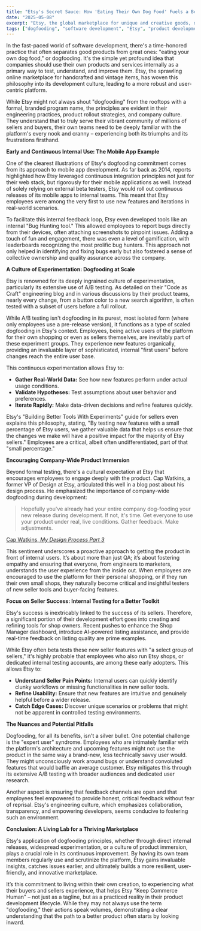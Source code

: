```yaml
---
title: "Etsy's Secret Sauce: How 'Eating Their Own Dog Food' Fuels a Better Marketplace"
date: "2025-05-08"
excerpt: "Etsy, the global marketplace for unique and creative goods, doesn't just build tools for its millions of sellers and buyers; they immerse themselves in their own ecosystem. This exploration delves into how Etsy applies dogfooding principles to refine its platform, improve user experience, and foster innovation, while also considering the nuances of this approach."
tags: ["dogfooding", "software development", "Etsy", "product development", "agile", "testing", "CI/CD", "employee engagement", "user experience", "marketplace"]
---
```


In the fast-paced world of software development, there's a time-honored practice that often separates good products from great ones: "eating your own dog food," or dogfooding. It's the simple yet profound idea that companies should use their own products and services internally as a primary way to test, understand, and improve them. Etsy, the sprawling online marketplace for handcrafted and vintage items, has woven this philosophy into its development culture, leading to a more robust and user-centric platform.

While Etsy might not always shout "dogfooding" from the rooftops with a formal, branded program name, the principles are evident in their engineering practices, product rollout strategies, and company culture. They understand that to truly serve their vibrant community of millions of sellers and buyers, their own teams need to be deeply familiar with the platform's every nook and cranny – experiencing both its triumphs and its frustrations firsthand.

**Early and Continuous Internal Use: The Mobile App Example**

One of the clearest illustrations of Etsy's dogfooding commitment comes from its approach to mobile app development. As far back as 2014, reports highlighted how Etsy leveraged continuous integration principles not just for their web stack, but rigorously for their mobile applications as well. Instead of solely relying on external beta testers, Etsy would roll out continuous releases of its mobile apps to internal teams. This meant that Etsy employees were among the very first to use new features and iterations in real-world scenarios.

To facilitate this internal feedback loop, Etsy even developed tools like an internal "Bug Hunting tool." This allowed employees to report bugs directly from their devices, often attaching screenshots to pinpoint issues. Adding a touch of fun and engagement, there was even a level of gamification, with leaderboards recognizing the most prolific bug hunters. This approach not only helped in identifying and fixing bugs early but also fostered a sense of collective ownership and quality assurance across the company.

**A Culture of Experimentation: Dogfooding at Scale**

Etsy is renowned for its deeply ingrained culture of experimentation, particularly its extensive use of A/B testing. As detailed on their "Code as Craft" engineering blog and in various discussions by their product teams, nearly every change, from a button color to a new search algorithm, is often tested with a subset of users before a full rollout.

While A/B testing isn't dogfooding in its purest, most isolated form (where only employees use a pre-release version), it functions as a type of scaled dogfooding in Etsy's context. Employees, being active users of the platform for their own shopping or even as sellers themselves, are inevitably part of these experiment groups. They experience new features organically, providing an invaluable layer of sophisticated, internal "first users" before changes reach the entire user base.

This continuous experimentation allows Etsy to:

* **Gather Real-World Data:** See how new features perform under actual usage conditions.
* **Validate Hypotheses:** Test assumptions about user behavior and preferences.
* **Iterate Rapidly:** Make data-driven decisions and refine features quickly.

Etsy's "Building Better Tools With Experiments" guide for sellers even explains this philosophy, stating, "By testing new features with a small percentage of Etsy users, we gather valuable data that helps us ensure that the changes we make will have a positive impact for the majority of Etsy sellers." Employees are a critical, albeit often undifferentiated, part of that "small percentage."

**Encouraging Company-Wide Product Immersion**

Beyond formal testing, there's a cultural expectation at Etsy that encourages employees to engage deeply with the product. Cap Watkins, a former VP of Design at Etsy, articulated this well in a blog post about his design process. He emphasized the importance of company-wide dogfooding during development:

> Hopefully you've already had your entire company dog-fooding your new release during development. If not, it's time. Get everyone to use your product under real, live conditions. Gather feedback. Make adjustments.

[Cap Watkins, _My Design Process Part 3_](https://capwatkins.com/blog/my-design-process-part-3)

This sentiment underscores a proactive approach to getting the product in front of internal users. It’s about more than just QA; it’s about fostering empathy and ensuring that everyone, from engineers to marketers, understands the user experience from the inside out. When employees are encouraged to use the platform for their personal shopping, or if they run their own small shops, they naturally become critical and insightful testers of new seller tools and buyer-facing features.

**Focus on Seller Success: Internal Testing for a Better Toolkit**

Etsy's success is inextricably linked to the success of its sellers. Therefore, a significant portion of their development effort goes into creating and refining tools for shop owners. Recent pushes to enhance the Shop Manager dashboard, introduce AI-powered listing assistance, and provide real-time feedback on listing quality are prime examples.

While Etsy often beta tests these new seller features with "a select group of sellers," it's highly probable that employees who also run Etsy shops, or dedicated internal testing accounts, are among these early adopters. This allows Etsy to:

* **Understand Seller Pain Points:** Internal users can quickly identify clunky workflows or missing functionalities in new seller tools.
* **Refine Usability:** Ensure that new features are intuitive and genuinely helpful before a wider release.
* **Catch Edge Cases:** Discover unique scenarios or problems that might not be apparent in controlled testing environments.

**The Nuances and Potential Pitfalls**

Dogfooding, for all its benefits, isn't a silver bullet. One potential challenge is the "expert user" syndrome. Employees who are intimately familiar with the platform's architecture and upcoming features might not use the product in the same way a brand-new, less technically savvy user would. They might unconsciously work around bugs or understand convoluted features that would baffle an average customer. Etsy mitigates this through its extensive A/B testing with broader audiences and dedicated user research.

Another aspect is ensuring that feedback channels are open and that employees feel empowered to provide honest, critical feedback without fear of reprisal. Etsy's engineering culture, which emphasizes collaboration, transparency, and empowering developers, seems conducive to fostering such an environment.

**Conclusion: A Living Lab for a Thriving Marketplace**

Etsy's application of dogfooding principles, whether through direct internal releases, widespread experimentation, or a culture of product immersion, plays a crucial role in its continuous improvement. By having its own team members regularly use and scrutinize the platform, Etsy gains invaluable insights, catches issues earlier, and ultimately builds a more resilient, user-friendly, and innovative marketplace.

It’s this commitment to living within their own creation, to experiencing what their buyers and sellers experience, that helps Etsy "Keep Commerce Human" – not just as a tagline, but as a practiced reality in their product development lifecycle. While they may not always use the term "dogfooding," their actions speak volumes, demonstrating a clear understanding that the path to a better product often starts by looking inward.